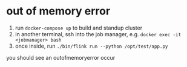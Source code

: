 # out of memory error

1. run `docker-compose up` to build and standup cluster
2. in another terminal, ssh into the job manager, e.g. `docker exec -it <jobmanager> bash`
3. once inside, run `./bin/flink run --python /opt/test/app.py`

you should see an outofmemoryerror occur
